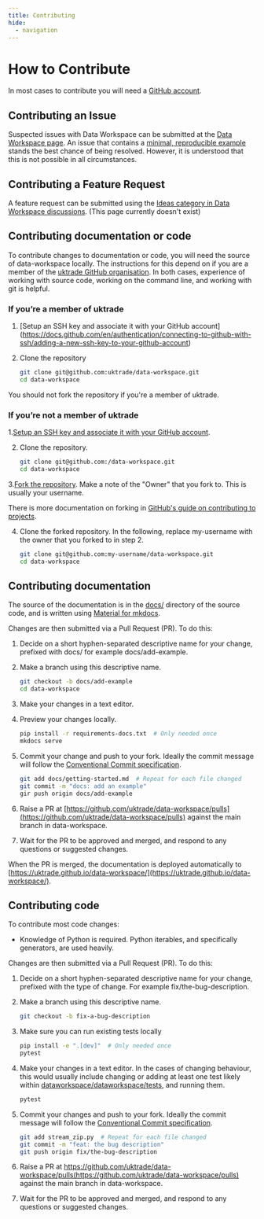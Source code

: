 ```yaml
---
title: Contributing
hide:
  - navigation
---
```

# How to Contribute

In most cases to contribute you will need a [GitHub account](https://github.com/join).

## Contributing an Issue

Suspected issues with Data Workspace can be submitted at the [Data Workspace page](https://github.com/uktrade/data-workspace/issues).
An issue that contains a [minimal, reproducible example](https://stackoverflow.com/help/minimal-reproducible-example) stands the best chance of being resolved. However, it is understood that this is not possible in all circumstances.


## Contributing a Feature Request

A feature request can be submitted using the [Ideas category in Data Workspace discussions](https://github.com/uktrade/data-workspace/discussions/categories/ideas). (This page currently doesn't exist)

## Contributing documentation or code

To contribute changes to documentation or code, you will need the source of data-workspace locally. The instructions for this depend on if you are a member of the [uktrade GitHub organisation](https://github.com/uktrade). In both cases, experience of working with source code, working on the command line, and working with git is helpful.

### If you’re a member of uktrade

1. [Setup an SSH key and associate it with your GitHub account] (https://docs.github.com/en/authentication/connecting-to-github-with-ssh/adding-a-new-ssh-key-to-your-github-account)

2. Clone the repository

    ```bash
    git clone git@github.com:uktrade/data-workspace.git
    cd data-workspace
    ```

You should not fork the repository if you're a member of uktrade.


### If you’re not a member of uktrade

1.[Setup an SSH key and associate it with your GitHub account](https://docs.github.com/en/authentication/connecting-to-github-with-ssh/adding-a-new-ssh-key-to-your-github-account).

2. Clone the repository.

    ```bash
    git clone git@github.com:/data-workspace.git
    cd data-workspace
    ```

3.[Fork the repository](https://github.com/uktrade/data-workspacefork). Make a note of the "Owner" that you fork to. This is usually your username.
  
  There is more documentation on forking in [GitHub's guide on contributing to projects](https://docs.github.com/en/get-started/quickstart/contributing-to-projects).
  
4. Clone the forked repository. In the following, replace my-username with the owner that you forked to in step 2.

    ```bash
    git clone git@github.com:my-username/data-workspace.git
    cd data-workspace
    ```

## Contributing documentation

The source of the documentation is in the [docs/](https://github.com/uktrade/data-workspace/tree/main/docs) directory of the source code, and is written using [Material for mkdocs](https://squidfunk.github.io/mkdocs-material/).

Changes are then submitted via a Pull Request (PR). To do this:

1. Decide on a short hyphen-separated descriptive name for your change, prefixed with docs/ for example docs/add-example.

2. Make a branch using this descriptive name.

    ```bash
    git checkout -b docs/add-example
    cd data-workspace
    ```
    
3. Make your changes in a text editor.

4. Preview your changes locally.

    ```bash
    pip install -r requirements-docs.txt  # Only needed once
    mkdocs serve
    ```
    
5. Commit your change and push to your fork. Ideally the commit message will follow the [Conventional Commit specification](https://www.conventionalcommits.org/).

    ```bash
    git add docs/getting-started.md  # Repeat for each file changed
    git commit -m "docs: add an example"
    gir push origin docs/add-example
    ```
    
6. Raise a PR at [https://github.com/uktrade/data-workspace/pulls](https://github.com/uktrade/data-workspace/pulls) against the main branch in data-workspace.

7. Wait for the PR to be approved and merged, and respond to any questions or suggested changes.

When the PR is merged, the documentation is deployed automatically to [https://uktrade.github.io/data-workspace/](https://uktrade.github.io/data-workspace/).


## Contributing code

To contribute most code changes:

- Knowledge of Python is required. Python iterables, and specifically generators, are used heavily.

Changes are then submitted via a Pull Request (PR). To do this:

1. Decide on a short hyphen-separated descriptive name for your change, prefixed with the type of change. For example fix/the-bug-description.

2. Make a branch using this descriptive name.

    ```bash
    git checkout -b fix-a-bug-description
    ```
    
3. Make sure you can run existing tests locally

    ```bash
    pip install -e ".[dev]"  # Only needed once
    pytest
    ```
    
4. Make your changes in a text editor. In the cases of changing behaviour, this would usually include changing or adding at least one test likely within [dataworkspace/dataworkspace/tests](https://github.com/uktrade/data-workspace/tree/master/dataworkspace/dataworkspace/tests), and running them.

    ```bash
    pytest
    ```
    
5. Commit your changes and push to your fork. Ideally the commit message will follow the [Conventional Commit specification](https://www.conventionalcommits.org/).

    ```bash
    git add stream_zip.py  # Repeat for each file changed
    git commit -m "feat: the bug description"
    git push origin fix/the-bug-description
    ```
    
6. Raise a PR at https://github.com/uktrade/data-workspace/pulls(https://github.com/uktrade/data-workspace/pulls) against the main branch in data-workspace.

7. Wait for the PR to be approved and merged, and respond to any questions or suggested changes.